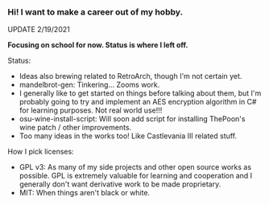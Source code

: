 ### Hi! I want to make a career out of my hobby.

UPDATE 2/19/2021

**Focusing on school for now. Status is where I left off.**

Status:
- Ideas also brewing related to RetroArch, though I'm not certain yet.
- mandelbrot-gen: Tinkering... Zooms work.
- I generally like to get started on things before talking about them, but I'm probably going to try and implement an AES encryption algorithm in C# for learning purposes. Not real world use!!!
- osu-wine-install-script: Will soon add script for installing ThePoon's wine patch / other improvements.
- Too many ideas in the works too! Like Castlevania III related stuff.

How I pick licenses:
- GPL v3: As many of my side projects and other open source works as possible. GPL is extremely valuable for learning and cooperation and I generally don't want derivative work to be made proprietary. 
- MIT: When things aren't black or white.

